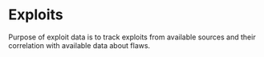 # Exploits

Purpose of exploit data is to track exploits from available sources and their correlation with 
available data about flaws. 
